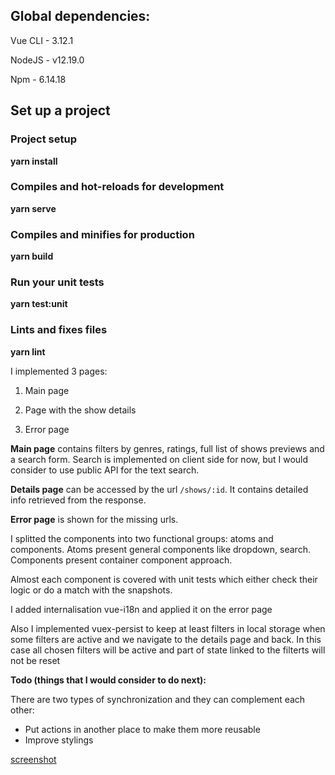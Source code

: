 
## **Global dependencies:**

Vue CLI - 3.12.1

NodeJS - v12.19.0

Npm - 6.14.18

## Set up a project

### Project setup

**yarn install**


### Compiles and hot-reloads for development

**yarn serve**

  

### Compiles and minifies for production

**yarn build**

  

### Run your unit tests

**yarn test:unit**

  

### Lints and fixes files

**yarn lint**


I implemented 3 pages:

1.  Main page
    
2.  Page with the show details
    
3.  Error page
    

**Main page** contains filters by genres, ratings, full list of shows previews and a search form. Search is implemented on client side for now, but I would consider to use public API for the text search.

**Details page** can be accessed by the url `/shows/:id`. It contains detailed info retrieved from the response.

**Error page** is shown for the missing urls.

I splitted the components into two functional groups: atoms and components. Atoms present general components like dropdown, search. Components present container component approach.

Almost each component is covered with unit tests which either check their logic or do a match with the snapshots.

I added internalisation vue-i18n and applied it on the error page

Also I implemented vuex-persist to keep at least filters in local storage when some filters are active and we navigate to the details page and back. In this case all chosen filters will be active and part of state linked to the filterts will not be reset

**Todo (things that I would consider to do next):**

There are two types of synchronization and they can complement each other:

- Put actions in another place to make them more reusable
- Improve stylings

[screenshot](https://imgur.com/f73T7Uq)
	
